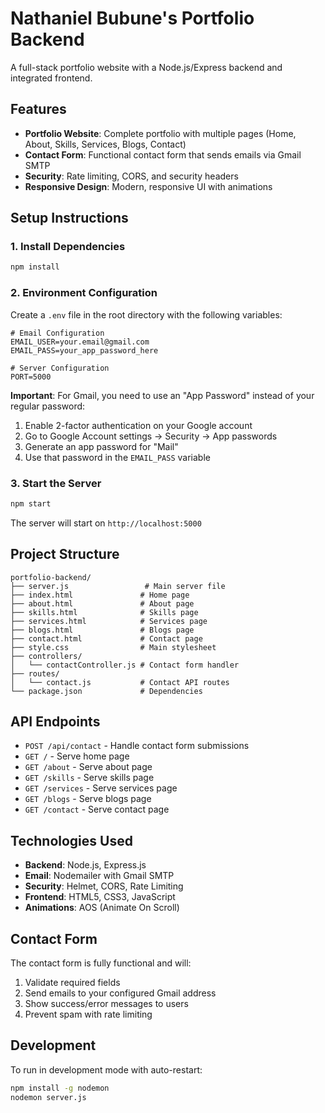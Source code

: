 # Nathaniel Bubune's Portfolio Backend

A full-stack portfolio website with a Node.js/Express backend and integrated frontend.

## Features

- **Portfolio Website**: Complete portfolio with multiple pages (Home, About, Skills, Services, Blogs, Contact)
- **Contact Form**: Functional contact form that sends emails via Gmail SMTP
- **Security**: Rate limiting, CORS, and security headers
- **Responsive Design**: Modern, responsive UI with animations

## Setup Instructions

### 1. Install Dependencies
```bash
npm install
```

### 2. Environment Configuration
Create a `.env` file in the root directory with the following variables:

```env
# Email Configuration
EMAIL_USER=your.email@gmail.com
EMAIL_PASS=your_app_password_here

# Server Configuration
PORT=5000
```

**Important**: For Gmail, you need to use an "App Password" instead of your regular password:
1. Enable 2-factor authentication on your Google account
2. Go to Google Account settings → Security → App passwords
3. Generate an app password for "Mail"
4. Use that password in the `EMAIL_PASS` variable

### 3. Start the Server
```bash
npm start
```

The server will start on `http://localhost:5000`

## Project Structure

```
portfolio-backend/
├── server.js                 # Main server file
├── index.html               # Home page
├── about.html               # About page
├── skills.html              # Skills page
├── services.html            # Services page
├── blogs.html               # Blogs page
├── contact.html             # Contact page
├── style.css                # Main stylesheet
├── controllers/
│   └── contactController.js # Contact form handler
├── routes/
│   └── contact.js           # Contact API routes
└── package.json             # Dependencies
```

## API Endpoints

- `POST /api/contact` - Handle contact form submissions
- `GET /` - Serve home page
- `GET /about` - Serve about page
- `GET /skills` - Serve skills page
- `GET /services` - Serve services page
- `GET /blogs` - Serve blogs page
- `GET /contact` - Serve contact page

## Technologies Used

- **Backend**: Node.js, Express.js
- **Email**: Nodemailer with Gmail SMTP
- **Security**: Helmet, CORS, Rate Limiting
- **Frontend**: HTML5, CSS3, JavaScript
- **Animations**: AOS (Animate On Scroll)

## Contact Form

The contact form is fully functional and will:
1. Validate required fields
2. Send emails to your configured Gmail address
3. Show success/error messages to users
4. Prevent spam with rate limiting

## Development

To run in development mode with auto-restart:
```bash
npm install -g nodemon
nodemon server.js
``` 